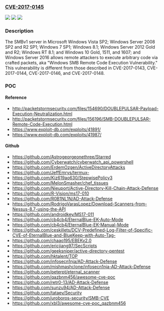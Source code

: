 ### [CVE-2017-0145](https://cve.mitre.org/cgi-bin/cvename.cgi?name=CVE-2017-0145)
![](https://img.shields.io/static/v1?label=Product&message=Windows%20SMB&color=blue)
![](https://img.shields.io/static/v1?label=Version&message=n%2Fa&color=blue)
![](https://img.shields.io/static/v1?label=Vulnerability&message=Remote%20Code%20Execution&color=brighgreen)

### Description

The SMBv1 server in Microsoft Windows Vista SP2; Windows Server 2008 SP2 and R2 SP1; Windows 7 SP1; Windows 8.1; Windows Server 2012 Gold and R2; Windows RT 8.1; and Windows 10 Gold, 1511, and 1607; and Windows Server 2016 allows remote attackers to execute arbitrary code via crafted packets, aka "Windows SMB Remote Code Execution Vulnerability." This vulnerability is different from those described in CVE-2017-0143, CVE-2017-0144, CVE-2017-0146, and CVE-2017-0148.

### POC

#### Reference
- http://packetstormsecurity.com/files/154690/DOUBLEPULSAR-Payload-Execution-Neutralization.html
- http://packetstormsecurity.com/files/156196/SMB-DOUBLEPULSAR-Remote-Code-Execution.html
- https://www.exploit-db.com/exploits/41891/
- https://www.exploit-db.com/exploits/41987/

#### Github
- https://github.com/Astrogeorgeonethree/Starred
- https://github.com/Cyberwatch/cyberwatch_api_powershell
- https://github.com/ErdemOzgen/ActiveDirectoryAttacks
- https://github.com/JeffEmrys/termux-
- https://github.com/Kiz619ao630/StepwisePolicy3
- https://github.com/MelonSmasher/chef_tissues
- https://github.com/Nieuport/Active-Directory-Kill-Chain-Attack-Defense
- https://github.com/R-Vision/ms17-010
- https://github.com/R0B1NL1N/AD-Attack-Defense
- https://github.com/RodrigoVarasLopez/Download-Scanners-from-Nessus-8.7-using-the-API
- https://github.com/androidkey/MS17-011
- https://github.com/cb4cb4/EternalBlue-EK-Auto-Mode
- https://github.com/cb4cb4/EternalBlue-EK-Manual-Mode
- https://github.com/ceskillets/DCV-Predefined-Log-Filter-of-Specific-CVE-of-EternalBlue-and-BlueKeep-with-Auto-Tag-
- https://github.com/chaao195/EBEKv2.0
- https://github.com/ericjiang97/SecScripts
- https://github.com/geeksniper/active-directory-pentest
- https://github.com/hktalent/TOP
- https://github.com/infosecn1nja/AD-Attack-Defense
- https://github.com/mishmashclone/infosecn1nja-AD-Attack-Defense
- https://github.com/peterpt/eternal_scanner
- https://github.com/qazbnm456/awesome-cve-poc
- https://github.com/retr0-13/AD-Attack-Defense
- https://github.com/sunzu94/AD-Attack-Defense
- https://github.com/tataev/Security
- https://github.com/uroboros-security/SMB-CVE
- https://github.com/xbl3/awesome-cve-poc_qazbnm456

